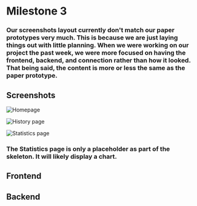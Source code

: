# Milestone 3

### Our screenshots layout currently don't match our paper prototypes very much. This is because we are just laying things out with little planning. When we were working on our project the past week, we were more focused on having the frontend, backend, and connection rather than how it looked. That being said, the content is more or less the same as the paper prototype.

## Screenshots
![Homepage](https://github.com/ruan-andy/COGS121/blob/master/skeleton%20screenshots/tinner%20skeleton%20home.png)

![History page](https://github.com/ruan-andy/COGS121/blob/master/skeleton%20screenshots/tinner%20skeleton%20history.png)

![Statistics page](https://github.com/ruan-andy/COGS121/blob/master/skeleton%20screenshots/tinner%20skeleton%20statistics.png)
### The Statistics page is only a placeholder as part of the skeleton. It will likely display a chart.

## Frontend

## Backend
